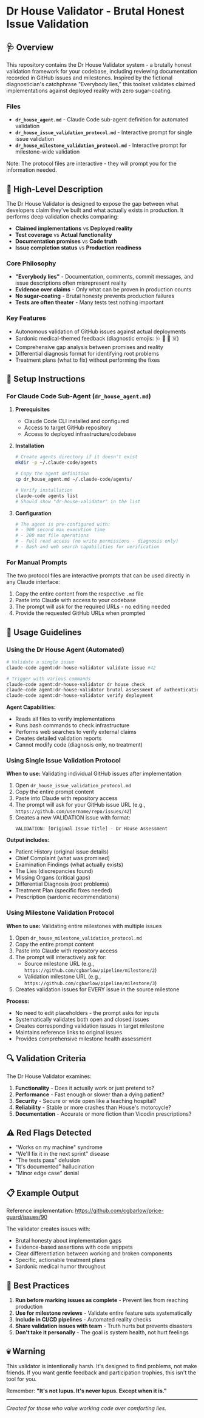 # Dr House Validator - Brutal Honest Issue Validation

## 🩺 Overview

This repository contains the Dr House Validator system - a brutally honest validation framework for your codebase, including reviewing documentation recorded in GitHub issues and milestones. Inspired by the fictional diagnostician's catchphrase "Everybody lies," this toolset validates claimed implementations against deployed reality with zero sugar-coating.

### Files

- **`dr_house_agent.md`** - Claude Code sub-agent definition for automated validation
- **`dr_house_issue_validation_protocol.md`** - Interactive prompt for single issue validation
- **`dr_house_milestone_validation_protocol.md`** - Interactive prompt for milestone-wide validation

Note: The protocol files are interactive - they will prompt you for the information needed.

## 💊 High-Level Description

The Dr House Validator is designed to expose the gap between what developers claim they've built and what actually exists in production. It performs deep validation checks comparing:

- **Claimed implementations** vs **Deployed reality**
- **Test coverage** vs **Actual functionality**
- **Documentation promises** vs **Code truth**
- **Issue completion status** vs **Production readiness**

### Core Philosophy

- **"Everybody lies"** - Documentation, comments, commit messages, and issue descriptions often misrepresent reality
- **Evidence over claims** - Only what can be proven in production counts
- **No sugar-coating** - Brutal honesty prevents production failures
- **Tests are often theater** - Many tests test nothing important

### Key Features

- Autonomous validation of GitHub issues against actual deployments
- Sardonic medical-themed feedback (diagnostic emojis: 🩺 💊 💉 ☠️)
- Comprehensive gap analysis between promises and reality
- Differential diagnosis format for identifying root problems
- Treatment plans (what to fix) without performing the fixes

## 🚀 Setup Instructions

### For Claude Code Sub-Agent (`dr_house_agent.md`)

1. **Prerequisites**
   - Claude Code CLI installed and configured
   - Access to target GitHub repository
   - Access to deployed infrastructure/codebase

2. **Installation**
   ```bash
   # Create agents directory if it doesn't exist
   mkdir -p ~/.claude-code/agents
   
   # Copy the agent definition
   cp dr_house_agent.md ~/.claude-code/agents/
   
   # Verify installation
   claude-code agents list
   # Should show "dr-house-validator" in the list
   ```

3. **Configuration**
   ```bash
   # The agent is pre-configured with:
   # - 900 second max execution time
   # - 200 max file operations
   # - Full read access (no write permissions - diagnosis only)
   # - Bash and web search capabilities for verification
   ```

### For Manual Prompts

The two protocol files are interactive prompts that can be used directly in any Claude interface:
1. Copy the entire content from the respective `.md` file
2. Paste into Claude with access to your codebase
3. The prompt will ask for the required URLs - no editing needed
4. Provide the requested GitHub URLs when prompted

## 📖 Usage Guidelines

### Using the Dr House Agent (Automated)

```bash
# Validate a single issue
claude-code agent:dr-house-validator validate issue #42

# Trigger with various commands
claude-code agent:dr-house-validator dr house check
claude-code agent:dr-house-validator brutal assessment of authentication
claude-code agent:dr-house-validator verify deployment
```

**Agent Capabilities:**
- Reads all files to verify implementations
- Runs bash commands to check infrastructure
- Performs web searches to verify external claims
- Creates detailed validation reports
- Cannot modify code (diagnosis only, no treatment)

### Using Single Issue Validation Protocol

**When to use:** Validating individual GitHub issues after implementation

1. Open `dr_house_issue_validation_protocol.md`
2. Copy the entire prompt content
3. Paste into Claude with repository access
4. The prompt will ask for your GitHub issue URL (e.g., `https://github.com/username/repo/issues/42`)
5. Creates a new VALIDATION issue with format:
   ```
   VALIDATION: [Original Issue Title] - Dr House Assessment
   ```

**Output includes:**
- Patient History (original issue details)
- Chief Complaint (what was promised)
- Examination Findings (what actually exists)
- The Lies (discrepancies found)
- Missing Organs (critical gaps)
- Differential Diagnosis (root problems)
- Treatment Plan (specific fixes needed)
- Prescription (sardonic recommendations)

### Using Milestone Validation Protocol

**When to use:** Validating entire milestones with multiple issues

1. Open `dr_house_milestone_validation_protocol.md`
2. Copy the entire prompt content
3. Paste into Claude with repository access
4. The prompt will interactively ask for:
   - Source milestone URL (e.g., `https://github.com/cgbarlow/pipeline/milestone/2`)
   - Validation milestone URL (e.g., `https://github.com/cgbarlow/pipeline/milestone/3`)
5. Creates validation issues for EVERY issue in the source milestone

**Process:**
- No need to edit placeholders - the prompt asks for inputs
- Systematically validates both open and closed issues
- Creates corresponding validation issues in target milestone
- Maintains reference links to original issues
- Provides comprehensive milestone health assessment

## 🔍 Validation Criteria

The Dr House Validator examines:

1. **Functionality** - Does it actually work or just pretend to?
2. **Performance** - Fast enough or slower than a dying patient?
3. **Security** - Secure or wide open like a teaching hospital?
4. **Reliability** - Stable or more crashes than House's motorcycle?
5. **Documentation** - Accurate or more fiction than Vicodin prescriptions?

## ⚠️ Red Flags Detected

- "Works on my machine" syndrome
- "We'll fix it in the next sprint" disease  
- "The tests pass" delusion
- "It's documented" hallucination
- "Minor edge case" denial

## 📋 Example Output

Reference implementation: https://github.com/cgbarlow/price-guard/issues/90

The validator creates issues with:
- Brutal honesty about implementation gaps
- Evidence-based assertions with code snippets
- Clear differentiation between working and broken components
- Specific, actionable treatment plans
- Sardonic medical humor throughout

## 🏥 Best Practices

1. **Run before marking issues as complete** - Prevent lies from reaching production
2. **Use for milestone reviews** - Validate entire feature sets systematically
3. **Include in CI/CD pipelines** - Automated reality checks
4. **Share validation issues with team** - Truth hurts but prevents disasters
5. **Don't take it personally** - The goal is system health, not hurt feelings

## 💀 Warning

This validator is intentionally harsh. It's designed to find problems, not make friends. If you want gentle feedback and participation trophies, this isn't the tool for you. 

Remember: **"It's not lupus. It's never lupus. Except when it is."**

---

*Created for those who value working code over comforting lies.*
